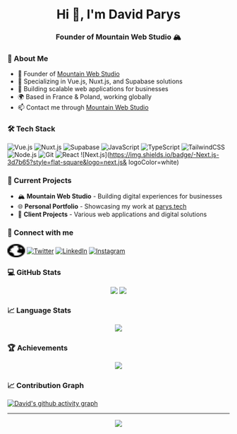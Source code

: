 <h1 align="center">Hi 👋, I'm David Parys</h1>
<h3 align="center">Founder of Mountain Web Studio 🏔️</h3>

### 🌿 About Me
- 🎨 Founder of [Mountain Web Studio](https://mountain-web-studio.com)
- 🚀 Specializing in Vue.js, Nuxt.js, and Supabase solutions
- 💼 Building scalable web applications for businesses
- 🌍 Based in France & Poland, working globally
- 📫 Contact me through [Mountain Web Studio](https://mountain-web-studio.com)

### 🛠️ Tech Stack
![Vue.js](https://img.shields.io/badge/-Vue.js-3d7b65?style=flat-square&logo=vue.js&logoColor=white)
![Nuxt.js](https://img.shields.io/badge/-Nuxt.js-3d7b65?style=flat-square&logo=nuxt.js&logoColor=white)
![Supabase](https://img.shields.io/badge/-Supabase-3d7b65?style=flat-square&logo=supabase&logoColor=white)
![JavaScript](https://img.shields.io/badge/-JavaScript-3d7b65?style=flat-square&logo=javascript&logoColor=white)
![TypeScript](https://img.shields.io/badge/-TypeScript-3d7b65?style=flat-square&logo=typescript&logoColor=white)
![TailwindCSS](https://img.shields.io/badge/-TailwindCSS-3d7b65?style=flat-square&logo=tailwind-css&logoColor=white)
![Node.js](https://img.shields.io/badge/-Node.js-3d7b65?style=flat-square&logo=node.js&logoColor=white)
![Git](https://img.shields.io/badge/-Git-3d7b65?style=flat-square&logo=git&logoColor=white)
![React](https://img.shields.io/badge/-React-3d7b65?style=flat-square&logo=react&logoColor=white)
![Next.js](https://img.shields.io/badge/-Next.js-3d7b65?style=flat-square&logo=next.js&
logoColor=white)

### 🚀 Current Projects
- 🏔️ **Mountain Web Studio** - Building digital experiences for businesses
- 🌐 **Personal Portfolio** - Showcasing my work at [parys.tech](https://parys.tech)
- 📱 **Client Projects** - Various web applications and digital solutions

### 🤝 Connect with me
<p align="left">
<a href="https://parys.tech" target="blank"><img align="center" src="https://raw.githubusercontent.com/iconic/open-iconic/master/svg/globe.svg" alt="Website" height="30" width="40" /></a>
<a href="https://twitter.com/ParysDavid" target="blank"><img align="center" src="https://raw.githubusercontent.com/rahuldkjain/github-profile-readme-generator/master/src/images/icons/Social/twitter.svg" alt="Twitter" height="30" width="40" /></a>
<a href="https://linkedin.com/in/david-parys" target="blank"><img align="center" src="https://raw.githubusercontent.com/rahuldkjain/github-profile-readme-generator/master/src/images/icons/Social/linked-in-alt.svg" alt="LinkedIn" height="30" width="40" /></a>
<a href="https://instagram.com/david_parys" target="blank"><img align="center" src="https://raw.githubusercontent.com/rahuldkjain/github-profile-readme-generator/master/src/images/icons/Social/instagram.svg" alt="Instagram" height="30" width="40" /></a>
</p>

### 💻 GitHub Stats

<p align="center">
  <img width="48%" src="https://github-readme-stats.vercel.app/api?username=davidparys&show_icons=true&theme=merko&bg_color=1c3830&title_color=3d7b65&icon_color=64a38b&text_color=bedccd&border_color=3d7b65" />
  <img width="48%" src="https://github-readme-streak-stats.herokuapp.com/?user=davidparys&theme=merko&background=1c3830&ring=3d7b65&fire=64a38b&currStreakLabel=3d7b65&sideLabels=bedccd&dates=92c3af" />
</p>

### 📈 Language Stats
<p align="center">
  <img src="https://github-readme-stats.vercel.app/api/top-langs/?username=davidparys&layout=compact&theme=merko&bg_color=1c3830&title_color=3d7b65&text_color=bedccd&border_color=3d7b65" />
</p>

### 🏆 Achievements
<p align="center">
  <img src="https://github-profile-trophy.vercel.app/?username=davidparys&theme=darkhub&column=4&margin-w=15&margin-h=15&no-frame=true&title_color=3d7b65" />
</p>

### 📈 Contribution Graph
[![David's github activity graph](https://github-readme-activity-graph.vercel.app/graph?username=davidparys&bg_color=1c3830&color=bedccd&line=3d7b65&point=64a38b&area=true&hide_border=true)](https://github.com/ashutosh00710/github-readme-activity-graph)

---

<p align="center">
  <img src="https://quotes-github-readme.vercel.app/api?type=horizontal&theme=merko" />
</p>
